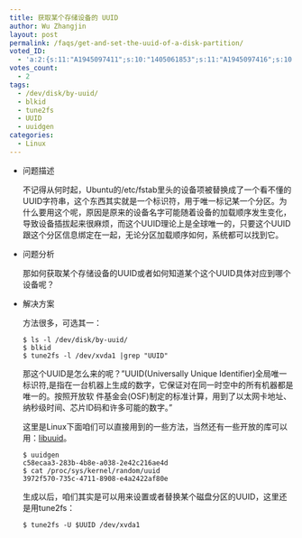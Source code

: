 ```yaml
---
title: 获取某个存储设备的 UUID
author: Wu Zhangjin
layout: post
permalink: /faqs/get-and-set-the-uuid-of-a-disk-partition/
voted_ID:
  - 'a:2:{s:11:"A1945097411";s:10:"1405061853";s:11:"A1945097416";s:10:"1405637893";}'
votes_count:
  - 2
tags:
  - /dev/disk/by-uuid/
  - blkid
  - tune2fs
  - UUID
  - uuidgen
categories:
  - Linux
---
```

* 问题描述

  不记得从何时起，Ubuntu的/etc/fstab里头的设备项被替换成了一个看不懂的UUID字符串，这个东西其实就是一个标识符，用于唯一标记某一个分区。为什么要用这个呢，原因是原来的设备名字可能随着设备的加载顺序发生变化，导致设备插拔起来很麻烦，而这个UUID理论上是全球唯一的，只要这个UUID跟这个分区信息绑定在一起，无论分区加载顺序如何，系统都可以找到它。

* 问题分析

  那如何获取某个存储设备的UUID或者如何知道某个这个UUID具体对应到哪个设备呢？

* 解决方案

  方法很多，可选其一：

      $ ls -l /dev/disk/by-uuid/
      $ blkid
      $ tune2fs -l /dev/xvda1 |grep "UUID"

  那这个UUID是怎么来的呢？&#8221;UUID(Universally Unique Identifier)全局唯一标识符,是指在一台机器上生成的数字，它保证对在同一时空中的所有机器都是唯一的。按照开放软 件基金会(OSF)制定的标准计算，用到了以太网卡地址、纳秒级时间、芯片ID码和许多可能的数字。&#8221;

  这里是Linux下面咱们可以直接用到的一些方法，当然还有一些开放的库可以用：[libuuid][1]。

      $ uuidgen
      c58ecaa3-283b-4b8e-a038-2e42c216ae4d
      $ cat /proc/sys/kernel/random/uuid
      3972f570-735c-4711-8908-e4a2422af80e

  生成以后，咱们其实是可以用来设置或者替换某个磁盘分区的UUID，这里还是用tune2fs：

      $ tune2fs -U $UUID /dev/xvda1

 [1]: http://linux.die.net/man/3/libuuid
